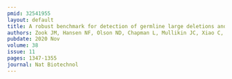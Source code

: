```yaml
---
pmid: 32541955
layout: default
title: A robust benchmark for detection of germline large deletions and insertions.
authors: Zook JM, Hansen NF, Olson ND, Chapman L, Mullikin JC, Xiao C, Sherry S, Koren S, Phillippy AM, Boutros PC, Sahraeian SME, Huang V, Rouette A, Alexander N, Mason CE, Hajirasouliha I, Ricketts C, Lee J, Tearle R, Fiddes IT, Barrio AM, Wala J, Carroll A, Ghaffari N, Rodriguez OL, Bashir A, Jackman S, Farrell JJ, Wenger AM, Alkan C, Soylev A, Schatz MC, Garg S, Church G, Marschall T, Chen K, Fan X, English AC, Rosenfeld JA, Zhou W, Mills RE, Sage JM, Davis JR, Kaiser MD, Oliver JS, Catalano AP, Chaisson MJP, Spies N, Sedlazeck FJ, Salit M
pubdate: 2020 Nov
volume: 38
issue: 11
pages: 1347-1355
journal: Nat Biotechnol
---
```

